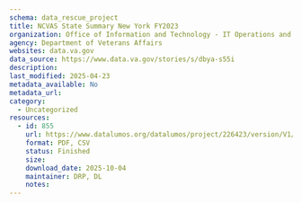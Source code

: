 ```yaml
---
schema: data_rescue_project 
title: NCVAS State Summary New York FY2023
organization: Office of Information and Technology - IT Operations and Services (ITOPS)
agency: Department of Veterans Affairs
websites: data.va.gov
data_source: https://www.data.va.gov/stories/s/dbya-s55i
description: 
last_modified: 2025-04-23
metadata_available: No
metadata_url: 
category:
  - Uncategorized
resources:
  - id: 855
    url: https://www.datalumos.org/datalumos/project/226423/version/V1/view
    format: PDF, CSV
    status: Finished
    size: 
    download_date: 2025-10-04
    maintainer: DRP, DL
    notes: 
---
```

